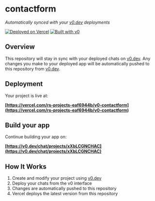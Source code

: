 # contactform

*Automatically synced with your [v0.dev](https://v0.dev) deployments*

[![Deployed on Vercel](https://img.shields.io/badge/Deployed%20on-Vercel-black?style=for-the-badge&logo=vercel)](https://vercel.com/rs-projects-eaf6944b/v0-contactform)
[![Built with v0](https://img.shields.io/badge/Built%20with-v0.dev-black?style=for-the-badge)](https://v0.dev/chat/projects/xXbLCGNCHAC)

## Overview

This repository will stay in sync with your deployed chats on [v0.dev](https://v0.dev).
Any changes you make to your deployed app will be automatically pushed to this repository from [v0.dev](https://v0.dev).

## Deployment

Your project is live at:

**[https://vercel.com/rs-projects-eaf6944b/v0-contactform](https://vercel.com/rs-projects-eaf6944b/v0-contactform)**

## Build your app

Continue building your app on:

**[https://v0.dev/chat/projects/xXbLCGNCHAC](https://v0.dev/chat/projects/xXbLCGNCHAC)**

## How It Works

1. Create and modify your project using [v0.dev](https://v0.dev)
2. Deploy your chats from the v0 interface
3. Changes are automatically pushed to this repository
4. Vercel deploys the latest version from this repository